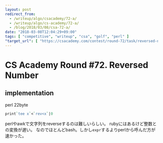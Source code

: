 ```yaml
---
layout: post
redirect_from:
  - /writeup/algo/csacademy/72-a/
  - /writeup/algo/cs-academy/72-a/
  - /blog/2018/03/08/csa-72-a/
date: "2018-03-08T12:04:29+09:00"
tags: [ "competitive", "writeup", "csa", "golf", "perl" ]
"target_url": [ "https://csacademy.com/contest/round-72/task/reversed-number/" ]
---
```


# CS Academy Round #72. Reversed Number

## implementation

perl $22$byte

``` perl
print`tee x`<`rev<x`|0
```

perlやawkで文字列をreverseするのは難しいらしい。
rubyにはあるけど整数との変換が遅い。
なのでほとんどbash。しかし`expr`するよりperlから呼んだ方が速かった。
